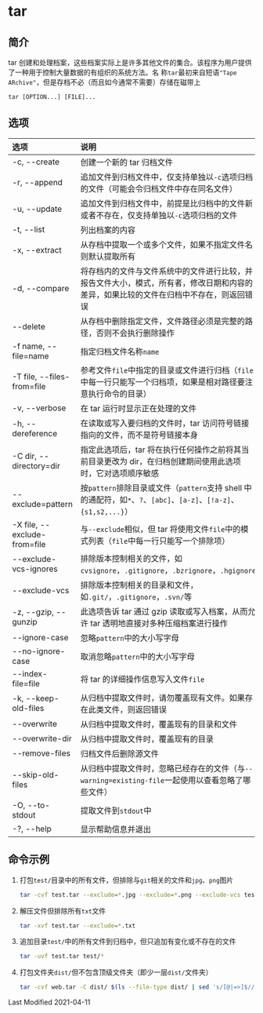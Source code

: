 # tar

## 简介

tar 创建和处理档案，这些档案实际上是许多其他文件的集合。该程序为用户提供了一种用于控制大量数据的有组织的系统方法。名
称`tar`最初来自短语`"Tape ARchive"`，但是存档不必（而且如今通常不需要）存储在磁带上

```
tar [OPTION...] [FILE]...
```

## 选项

<style>
table th:first-of-type {
    width: 18%;
}
</style>

| 选项                         | 说明                                                                                                                                   |
| :--------------------------- | :------------------------------------------------------------------------------------------------------------------------------------- |
| -c, --create                 | 创建一个新的 tar 归档文件                                                                                                              |
| -r, --append                 | 追加文件到归档文件中，仅支持单独以`-c`选项归档的文件（可能会令归档文件中存在同名文件）                                                 |
| -u, --update                 | 追加文件到归档文件中，前提是比归档中的文件新或者不存在，仅支持单独以`-c`选项归档的文件                                                 |
| -t, --list                   | 列出档案的内容                                                                                                                         |
| -x, --extract                | 从存档中提取一个或多个文件，如果不指定文件名则默认提取所有                                                                             |
| -d, --compare                | 将存档内的文件与文件系统中的文件进行比较，并报告文件大小，模式，所有者，修改日期和内容的差异，如果比较的文件在归档中不存在，则返回错误 |
| --delete                     | 从存档中删除指定文件，文件路径必须是完整的路径，否则不会执行删除操作                                                                   |
| -f name, --file=name         | 指定归档文件名称`name`                                                                                                                 |
| -T file, --files-from=file   | 参考文件`file`中指定的目录或文件进行归档（`file`中每一行只能写一个归档项，如果是相对路径要注意执行命令的目录）                         |
| -v, --verbose                | 在 tar 运行时显示正在处理的文件                                                                                                        |
| -h, --dereference            | 在读取或写入要归档的文件时，tar 访问符号链接指向的文件，而不是符号链接本身                                                             |
| -C dir, --directory=dir      | 指定此选项后，tar 将在执行任何操作之前将其当前目录更改为 dir，在归档创建期间使用此选项时，它对选项顺序敏感                             |
| --exclude=pattern            | 按`pattern`排除目录或文件（`pattern`支持 shell 中的通配符，如`*`、`?`、`[abc]`、`[a-z]`、`[!a-z]`、`{s1,s2,...}`）                     |
| -X file, --exclude-from=file | 与`--exclude`相似，但 tar 将使用文件`file`中的模式列表（`file`中每一行只能写一个排除项）                                               |
| --exclude-vcs-ignores        | 排除版本控制相关的文件，如`cvsignore`，`.gitignore`，`.bzrignore`，`.hgignore`                                                         |
| --exclude-vcs                | 排除版本控制相关的目录和文件，如`.git/`，`.gitignore`，`.svn/`等                                                                       |
| -z, --gzip, --gunzip         | 此选项告诉 tar 通过 gzip 读取或写入档案，从而允许 tar 透明地直接对多种压缩档案进行操作                                                 |
| --ignore-case                | 忽略`pattern`中的大小写字母                                                                                                            |
| --no-ignore-case             | 取消忽略`pattern`中的大小写字母                                                                                                        |
| --index-file=file            | 将 tar 的详细操作信息写入文件`file`                                                                                                    |
| -k, --keep-old-files         | 从归档中提取文件时，请勿覆盖现有文件。如果存在此类文件，则返回错误                                                                     |
| --overwrite                  | 从归档中提取文件时，覆盖现有的目录和文件                                                                                               |
| --overwrite-dir              | 从归档中提取文件时，覆盖现有的目录                                                                                                     |
| --remove-files               | 归档文件后删除源文件                                                                                                                   |
| --skip-old-files             | 从归档中提取文件时，忽略已经存在的文件（与`--warning=existing-file`一起使用以查看忽略了哪些文件）                                      |
| -O, --to-stdout              | 提取文件到`stdout`中                                                                                                                   |
| -?, --help                   | 显示帮助信息并退出                                                                                                                     |

## 命令示例

1. 打包`test/`目录中的所有文件，但排除与`git`相关的文件和`jpg`、`png`图片

   ```bash
   tar -cvf test.tar --exclude=*.jpg --exclude=*.png --exclude-vcs test/*
   ```

2. 解压文件但排除所有`txt`文件

   ```bash
   tar -xvf test.tar --exclude=*.txt
   ```

3. 追加目录`test/`中的所有文件到归档中，但只追加有变化或不存在的文件

   ```bash
   tar -uvf test.tar test/*
   ```

4. 打包文件夹`dist/`但不包含顶级文件夹（即少一层`dist/`文件夹）
   ```bash
   tar -cvf web.tar -C dist/ $(ls --file-type dist/ | sed 's/[@|=>]$//g')
   ```

Last Modified 2021-04-11
